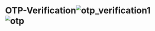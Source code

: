 # OTP-Verification![otp_verification1](https://user-images.githubusercontent.com/87230299/202123317-b04f6d9a-efe6-4614-9bd7-5e74f28ffa0d.jpg) ![otp](https://user-images.githubusercontent.com/87230299/202123434-cda65ac6-2978-4f35-88c1-1b8ce09917ce.jpg)
